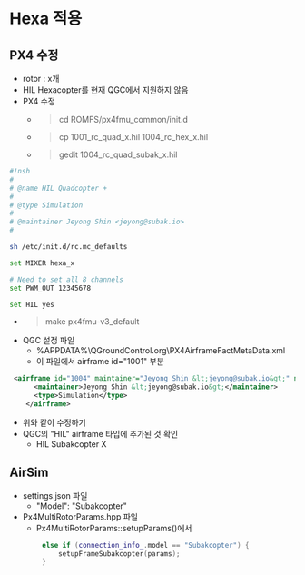 # Hexa 적용

## PX4 수정
 * rotor : x개
 * HIL Hexacopter를 현재 QGC에서 지원하지 않음
 * PX4 수정
   * > cd ROMFS/px4fmu_common/init.d
   * > cp 1001_rc_quad_x.hil 1004_rc_hex_x.hil
   * > gedit 1004_rc_quad_subak_x.hil
```bash
#!nsh
#
# @name HIL Quadcopter +
#
# @type Simulation
#
# @maintainer Jeyong Shin <jeyong@subak.io>
#

sh /etc/init.d/rc.mc_defaults

set MIXER hexa_x

# Need to set all 8 channels
set PWM_OUT 12345678

set HIL yes
```

 * > make px4fmu-v3_default
 * QGC 설정 파일
   * %APPDATA%\QGroundControl.org\PX4AirframeFactMetaData.xml
   * 이 파일에서 airframe id="1001" 부분
```xml
 <airframe id="1004" maintainer="Jeyong Shin &lt;jeyong@subak.io&gt;" name="HIL Subakcopter X">
      <maintainer>Jeyong Shin &lt;jeyong@subak.io&gt;</maintainer>
      <type>Simulation</type>
    </airframe>
```
   * 위와 같이 수정하기
   * QGC의 "HIL" airframe 타입에 추가된 것 확인 
     * HIL Subakcopter X 
## AirSim
 * settings.json 파일 
   * "Model": "Subakcopter"
 * Px4MultiRotorParams.hpp 파일
   * Px4MultiRotorParams::setupParams()에서
```c++
        else if (connection_info_.model == "Subakcopter") {
            setupFrameSubakcopter(params);
        }
```
